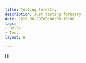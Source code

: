 ```yaml
---
title: Testing forestry
description: Just testing forestry
date: 2019-08-29T00:00:00+10:00
tags:
- Hello
- Test
layout: H

---
```

Hi